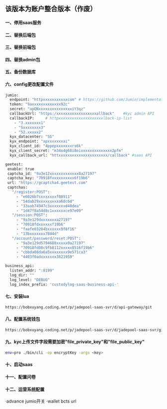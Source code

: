 ## 该版本为账户整合版本（作废）
#### 一、停用saas服务
#### 二、替换后端包
#### 三、替换前端包
#### 四、替换admin包
#### 五、备份数据库
#### 六、config更改配置文件
```bash
jumio:
  endpoint: "httpxxxxxxxxxxxcom" # https://github.com/Jumio/implementation-guides/blob/master/netverify/netverify-web-v4.md#initiating-a-id-verification-transaction
  token: "9axxxxxxxxxxxxx92c"
  secret: "apQNxxxxxxxxxxxxxxxiY3qz"
  callbackUrl: "https:/xxxxxxxxxxxxxxxxxxallback"    #kyc admin API
  callbackIP:     # httpxxxxxxxxxxxxxxxxxxxxlback-ip-list
    - "3.xxxxxxx1"
    - "5xxxxxxxx3"
    - "52.xxxxx2"
  kyx_datacenter: "SG"
  kyx_endpoint: "apxxxxxxxai"
  kyx_client_id: "4ppepxxxxxxxrs6k"
  kyx_client_secret: "m34o4g68i8oixxxxxxxxxxxxxx2pfm"
  kyx_callback_url: "httxxxxxxxxxxxxxxxxxxxxxx/callback" #saas API
 ```
 
 ```bash
 geetest:
  enable: true
  captcha_id: "9a3e12xxxxxxxxxxxxx0a27197"
  captcha_key: "70918fxxxxxxxxxx6f19b6"
  url: "https://gcaptcha4.geetest.com"
  captchas:
    "/register:POST":
      - "e6026b7cxxxxxxxf08911"
      - "54dab29xxxxxxxxxa68c6d"
      - "33aab74947c3xxxxxxxd40dea"
      - "1d47f8a54d8c1xxxxxxce97e09"
    "/session:POST":
      - "9a3e129dxxxxxxxa27197"
      - "70918fdxxxxxxf19b6"
      - "faafe03204bxxxxxx9f8f16"
      - "13bxxxxxxx7844d"
    "/account/password/reset:POST":
      - "9a3e129d5794688xxxxx0a27197"
      - "70918fd08c9fb8112xxxxx8516f19b6"
      - "cbbda08da6a5xxxxxxxx9e571ca3"
      - "4403f0adxxxxxxx3821959"
   ```
   ```bash
   business_api:
     listen_addr: ":8199"
     log_dir: ""
     log_level: "DEBUG"
     log_index_prefix: 'custodylog-saas-business-api-'
   ```
#### 七、安装lua
 ```bash
https://bobxuyang.coding.net/p/jadepool-saas-svr/d/api-gateway/git
 ```
#### 八、配置系统钱包
 ```bash
https://bobxuyang.coding.net/p/jadepool-saas-svr/d/jadepool-saas-svr/git/tree/dev/doc/business_wallet_deploy.md
 ```
 #### 九、kyc上传文件字段需要加密"file_private_key"和"file_public_key"
 ```bash
env=pro ./bin/cli -op encryptKey -args <key>
 ```
#### 十、启动saas
#### 十一、配置问卷


#### 十二、运营系统配置
·advance jumio开关
·wallet bcts url

